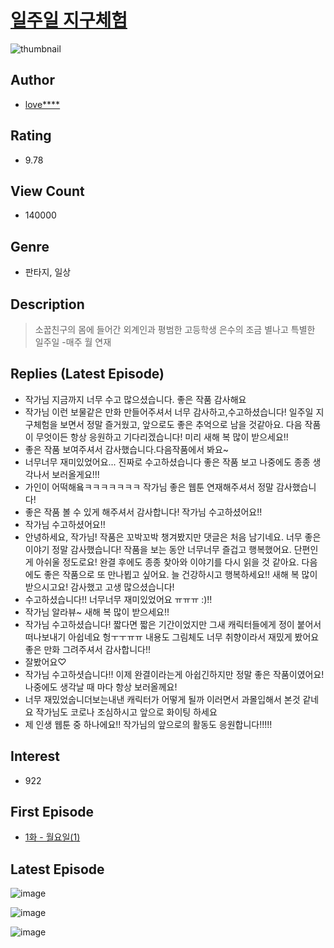 # [일주일 지구체험](https://comic.naver.com/bestChallenge/list?titleId=752323)
![thumbnail](https://image-comic.pstatic.net/user_contents_data/challenge_comic/2020/12/19/336418/thumbnail_202x1646d3a39b1_18a7_4066_9acf_868b36233920_00001299.JPEG)

## Author
- [love****](https://comic.naver.com/artistTitle?id=336418)

## Rating
- 9.78

## View Count
- 140000

## Genre
- 판타지, 일상

## Description
> 소꿉친구의 몸에 들어간 외계인과 평범한 고등학생 은수의 조금 별나고 특별한 일주일 -매주 월 연재

## Replies (Latest Episode)
- 작가님 지금까지 너무 수고 많으셨습니다. 좋은 작품 감사해요
- 작가님 이런 보물같은 만화 만들어주셔서 너무 감사하고,수고하셨습니다! 일주일 지구체험을 보면서 정말 즐거웠고, 앞으로도 좋은 추억으로 남을 것같아요. 다음 작품이 무엇이든 항상 응원하고 기다리겠습니다! 미리 새해 복 많이 받으세요!!
- 좋은 작품 보여주셔서 감사했습니다.다음작품에서 봐요~
- 너무너무 재미있었어요... 진짜로 수고하셨습니다 좋은 작품 보고 나중에도 종종 생각나서 보러올게요!!!
- 가인이 어떡해욬ㅋㅋㅋㅋㅋㅋㅋ 작가님 좋은 웹툰 연재해주셔서 정말 감사했습니다!
- 좋은 작품 볼 수 있게 해주셔서 감사합니다! 작가님 수고하셨어요!!
- 작가님 수고하셨어요!!
- 안녕하세요, 작가님! 작품은 꼬박꼬박 챙겨봤지만 댓글은 처음 남기네요. 너무 좋은 이야기 정말 감사했습니다! 작품을 보는 동안 너무너무 즐겁고 행복했어요. 단편인 게 아쉬울 정도로요! 완결 후에도 종종 찾아와 이야기를 다시 읽을 것 같아요. 다음에도 좋은 작품으로 또 만나뵙고 싶어요. 늘 건강하시고 행복하세요!! 새해 복 많이 받으시고요! 감사했고 고생 많으셨습니다!
- 수고하셨습니다!! 너무너무 재미있었어요 ㅠㅠㅠ :)!!
- 작가님 알라뷰~ 새해 복 많이 받으세요!!
- 작가님 수고하셨습니다! 짧다면 짧은 기간이었지만 그새 캐릭터들에게 정이 붙어서 떠나보내기 아쉽네요 헝ㅜㅜㅠㅠ 내용도 그림체도 너무 취향이라서 재밌게 봤어요 좋은 만화 그려주셔서 감사합니다!!
- 잘봤어요♡
- 작가님 수고하셧습니다!! 이제 완결이라는게 아쉽긴하지만 정말 좋은 작품이였어요! 나중에도 생각날 때 마다 항상 보러올께요!
- 너무 재밌었숩니더보는내낸 캐릭터가 어떻게 될까 이러면서 과몰입해서 본것 같네요 작가님도 코로나 조심하시고 앞으로 화이팅 하세요
- 제 인생 웹툰 중 하나에요!! 작가님의 앞으로의 활동도 응원합니다!!!!!

## Interest
- 922

## First Episode
- [1화 - 월요일(1)](https://comic.naver.com/bestChallenge/detail?titleId=752323&no=1)

## Latest Episode
![image](https://image-comic.pstatic.net/user_contents_data/challenge_comic/2020/12/28/336418/upload_3847311458436395619.jpeg)

![image](https://image-comic.pstatic.net/user_contents_data/challenge_comic/2020/12/28/336418/upload_3775483469071725876.jpeg)

![image](https://image-comic.pstatic.net/user_contents_data/challenge_comic/2020/12/28/336418/upload_3690479130697216100.jpeg)
